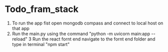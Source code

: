 # Todo_fram_stack

1. To run the app fist open mongodb compass and connect to local host on that app
2. Run the main.py using the command "python -m uvicorn main:app --reload"
3  Run the react fornt end navigate to the fornt end folder and type in terminal "npm start"

